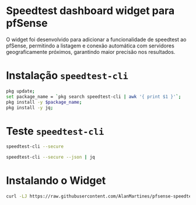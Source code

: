 # Speedtest dashboard widget para pfSense

O widget foi desenvolvido para adicionar a funcionalidade de speedtest ao pfSense, permitindo a listagem e conexão automática com servidores geograficamente próximos, garantindo maior precisão nos resultados.

# Instalação `speedtest-cli`
```sh
pkg update;
set package_name = `pkg search speedtest-cli | awk '{ print $1 }'`;
pkg install -y $package_name;
pkg install -y jq;
```

# Teste `speedtest-cli`
```sh
speedtest-cli --secure
```
```sh
speedtest-cli --secure --json | jq
```

# Instalando o Widget
```sh
curl -LJ https://raw.githubusercontent.com/AlanMartines/pfsense-speedtest-widget/speedtest.widget.php -o /usr/local/www/widgets/widgets/speedtest.widget.php
```
